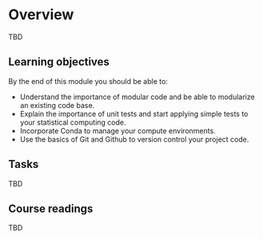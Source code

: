 # Overview

TBD

## Learning objectives

By the end of this module you should be able to:

- Understand the importance of modular code and be able to modularize an existing code base.
- Explain the importance of unit tests and start applying simple tests to your statistical computing code.
- Incorporate Conda to manage your compute environments.
- Use the basics of Git and Github to version control your project code.

## Tasks

TBD

## Course readings

TBD
